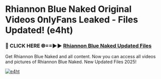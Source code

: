 # Rhiannon Blue Naked Original Videos 0nlyFans Leaked - Files Updated! (e4ht)

<h3>🔴 CLICK HERE 🌐==►► <a href="https://tinyurl.com/yckcrads" rel="nofollow">Rhiannon Blue Naked Updated Files</a></h3>

Get Rhiannon Blue Naked and all content. Now you can access all videos and pictures of Rhiannon Blue Naked. New Updated Files 2025!

[![e4ht](https://i.imgur.com/hpKpOFt.gif)](https://tinyurl.com/yckcrads)
